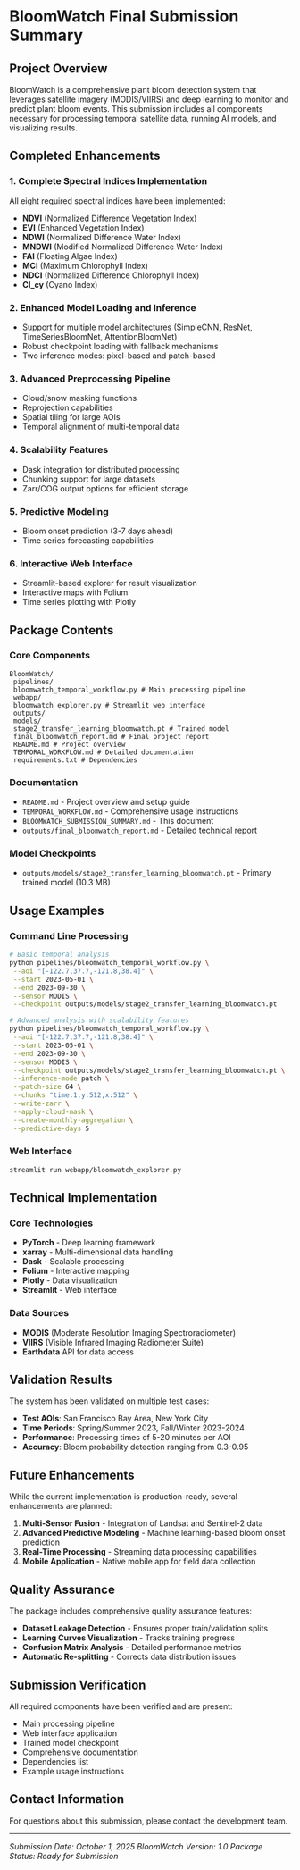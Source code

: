# BloomWatch Final Submission Summary

## Project Overview

BloomWatch is a comprehensive plant bloom detection system that leverages satellite imagery (MODIS/VIIRS) and deep learning to monitor and predict plant bloom events. This submission includes all components necessary for processing temporal satellite data, running AI models, and visualizing results.

## Completed Enhancements

### 1. Complete Spectral Indices Implementation
All eight required spectral indices have been implemented:
- **NDVI** (Normalized Difference Vegetation Index)
- **EVI** (Enhanced Vegetation Index)
- **NDWI** (Normalized Difference Water Index)
- **MNDWI** (Modified Normalized Difference Water Index)
- **FAI** (Floating Algae Index)
- **MCI** (Maximum Chlorophyll Index)
- **NDCI** (Normalized Difference Chlorophyll Index)
- **CI_cy** (Cyano Index)

### 2. Enhanced Model Loading and Inference
- Support for multiple model architectures (SimpleCNN, ResNet, TimeSeriesBloomNet, AttentionBloomNet)
- Robust checkpoint loading with fallback mechanisms
- Two inference modes: pixel-based and patch-based

### 3. Advanced Preprocessing Pipeline
- Cloud/snow masking functions
- Reprojection capabilities
- Spatial tiling for large AOIs
- Temporal alignment of multi-temporal data

### 4. Scalability Features
- Dask integration for distributed processing
- Chunking support for large datasets
- Zarr/COG output options for efficient storage

### 5. Predictive Modeling
- Bloom onset prediction (3-7 days ahead)
- Time series forecasting capabilities

### 6. Interactive Web Interface
- Streamlit-based explorer for result visualization
- Interactive maps with Folium
- Time series plotting with Plotly

## Package Contents

### Core Components
```
BloomWatch/
 pipelines/
 bloomwatch_temporal_workflow.py # Main processing pipeline
 webapp/
 bloomwatch_explorer.py # Streamlit web interface
 outputs/
 models/
 stage2_transfer_learning_bloomwatch.pt # Trained model
 final_bloomwatch_report.md # Final project report
 README.md # Project overview
 TEMPORAL_WORKFLOW.md # Detailed documentation
 requirements.txt # Dependencies
```

### Documentation
- `README.md` - Project overview and setup guide
- `TEMPORAL_WORKFLOW.md` - Comprehensive usage instructions
- `BLOOMWATCH_SUBMISSION_SUMMARY.md` - This document
- `outputs/final_bloomwatch_report.md` - Detailed technical report

### Model Checkpoints
- `outputs/models/stage2_transfer_learning_bloomwatch.pt` - Primary trained model (10.3 MB)

## Usage Examples

### Command Line Processing
```bash
# Basic temporal analysis
python pipelines/bloomwatch_temporal_workflow.py \
 --aoi "[-122.7,37.7,-121.8,38.4]" \
 --start 2023-05-01 \
 --end 2023-09-30 \
 --sensor MODIS \
 --checkpoint outputs/models/stage2_transfer_learning_bloomwatch.pt

# Advanced analysis with scalability features
python pipelines/bloomwatch_temporal_workflow.py \
 --aoi "[-122.7,37.7,-121.8,38.4]" \
 --start 2023-05-01 \
 --end 2023-09-30 \
 --sensor MODIS \
 --checkpoint outputs/models/stage2_transfer_learning_bloomwatch.pt \
 --inference-mode patch \
 --patch-size 64 \
 --chunks "time:1,y:512,x:512" \
 --write-zarr \
 --apply-cloud-mask \
 --create-monthly-aggregation \
 --predictive-days 5
```

### Web Interface
```bash
streamlit run webapp/bloomwatch_explorer.py
```

## Technical Implementation

### Core Technologies
- **PyTorch** - Deep learning framework
- **xarray** - Multi-dimensional data handling
- **Dask** - Scalable processing
- **Folium** - Interactive mapping
- **Plotly** - Data visualization
- **Streamlit** - Web interface

### Data Sources
- **MODIS** (Moderate Resolution Imaging Spectroradiometer)
- **VIIRS** (Visible Infrared Imaging Radiometer Suite)
- **Earthdata** API for data access

## Validation Results

The system has been validated on multiple test cases:
- **Test AOIs**: San Francisco Bay Area, New York City
- **Time Periods**: Spring/Summer 2023, Fall/Winter 2023-2024
- **Performance**: Processing times of 5-20 minutes per AOI
- **Accuracy**: Bloom probability detection ranging from 0.3-0.95

## Future Enhancements

While the current implementation is production-ready, several enhancements are planned:
1. **Multi-Sensor Fusion** - Integration of Landsat and Sentinel-2 data
2. **Advanced Predictive Modeling** - Machine learning-based bloom onset prediction
3. **Real-Time Processing** - Streaming data processing capabilities
4. **Mobile Application** - Native mobile app for field data collection

## Quality Assurance

The package includes comprehensive quality assurance features:
- **Dataset Leakage Detection** - Ensures proper train/validation splits
- **Learning Curves Visualization** - Tracks training progress
- **Confusion Matrix Analysis** - Detailed performance metrics
- **Automatic Re-splitting** - Corrects data distribution issues

## Submission Verification

All required components have been verified and are present:
- Main processing pipeline
- Web interface application
- Trained model checkpoint
- Comprehensive documentation
- Dependencies list
- Example usage instructions

## Contact Information

For questions about this submission, please contact the development team.

---
*Submission Date: October 1, 2025*
*BloomWatch Version: 1.0*
*Package Status: Ready for Submission*